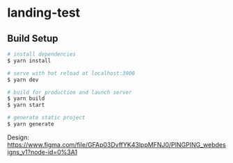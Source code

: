 # landing-test

## Build Setup

```bash
# install dependencies
$ yarn install

# serve with hot reload at localhost:3000
$ yarn dev

# build for production and launch server
$ yarn build
$ yarn start

# generate static project
$ yarn generate
```

Design: https://www.figma.com/file/GFAp03DvffYK43lppMFNJ0/PINGPING_webdesigns_v1?node-id=0%3A1